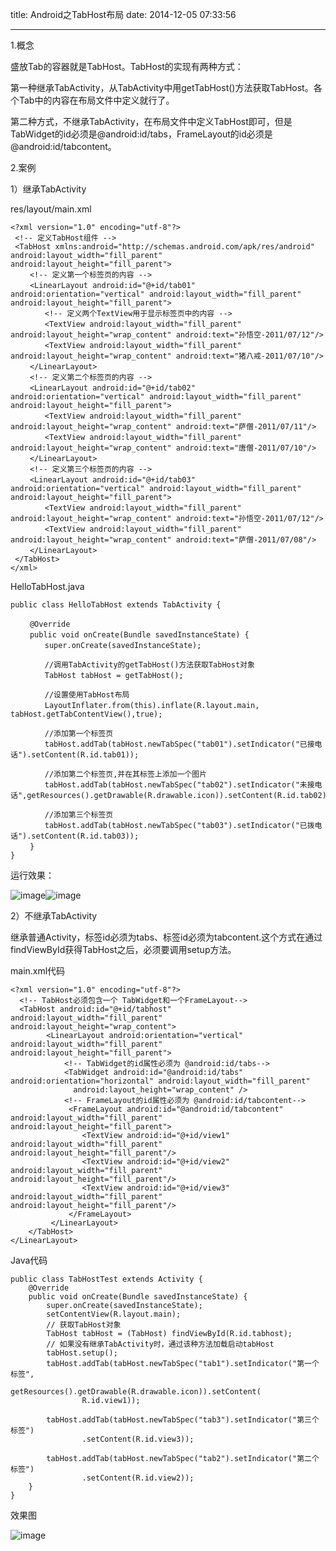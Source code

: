 title: Android之TabHost布局
date: 2014-12-05 07:33:56

---
1.概念

盛放Tab的容器就是TabHost。TabHost的实现有两种方式：

第一种继承TabActivity，从TabActivity中用getTabHost()方法获取TabHost。各个Tab中的内容在布局文件中定义就行了。

第二种方式，不继承TabActivity，在布局文件中定义TabHost即可，但是TabWidget的id必须是@android:id/tabs，FrameLayout的id必须是@android:id/tabcontent。

<!--more-->

 2.案例

1）继承TabActivity

res/layout/main.xml

	<?xml version="1.0" encoding="utf-8"?>
	 <!-- 定义TabHost组件 -->
	 <TabHost xmlns:android="http://schemas.android.com/apk/res/android" android:layout_width="fill_parent" android:layout_height="fill_parent">
	 　　<!-- 定义第一个标签页的内容 -->
	 　　<LinearLayout android:id="@+id/tab01" android:orientation="vertical" android:layout_width="fill_parent" android:layout_height="fill_parent">
	 　　　　<!-- 定义两个TextView用于显示标签页中的内容 -->
	 　　　　<TextView android:layout_width="fill_parent" android:layout_height="wrap_content" android:text="孙悟空-2011/07/12"/> 
	 　　　　<TextView android:layout_width="fill_parent" android:layout_height="wrap_content" android:text="猪八戒-2011/07/10"/>
	 　　</LinearLayout>
	 　　<!-- 定义第二个标签页的内容 -->
	 　　<LinearLayout android:id="@+id/tab02" android:orientation="vertical" android:layout_width="fill_parent" android:layout_height="fill_parent">
	 　　　　<TextView android:layout_width="fill_parent" android:layout_height="wrap_content" android:text="萨僧-2011/07/11"/> 
	 　　　　<TextView android:layout_width="fill_parent" android:layout_height="wrap_content" android:text="唐僧-2011/07/10"/>
	 　　</LinearLayout>
	 　　<!-- 定义第三个标签页的内容 -->
	 　　<LinearLayout android:id="@+id/tab03" android:orientation="vertical" android:layout_width="fill_parent" android:layout_height="fill_parent">
	 　　　　<TextView android:layout_width="fill_parent" android:layout_height="wrap_content" android:text="孙悟空-2011/07/12"/> 
	 　　　　<TextView android:layout_width="fill_parent" android:layout_height="wrap_content" android:text="萨僧-2011/07/08"/>
	 　　</LinearLayout>
	 </TabHost>
	</xml>
	
HelloTabHost.java

	public class HelloTabHost extends TabActivity {
	
	 　　@Override
	　　 public void onCreate(Bundle savedInstanceState) {
	 　　　　super.onCreate(savedInstanceState);
	 
	 　　　　//调用TabActivity的getTabHost()方法获取TabHost对象
	 　　　　TabHost tabHost = getTabHost();
	 
	 　　　　//设置使用TabHost布局
	 　　　　LayoutInflater.from(this).inflate(R.layout.main, tabHost.getTabContentView(),true);
	 
	　　　　 //添加第一个标签页
	 　　　　tabHost.addTab(tabHost.newTabSpec("tab01").setIndicator("已接电话").setContent(R.id.tab01));
	 
	 　　　　//添加第二个标签页,并在其标签上添加一个图片
	 　　　　tabHost.addTab(tabHost.newTabSpec("tab02").setIndicator("未接电话",getResources().getDrawable(R.drawable.icon)).setContent(R.id.tab02));
	 
	 　　　　//添加第三个标签页
	 　　　　tabHost.addTab(tabHost.newTabSpec("tab03").setIndicator("已拨电话").setContent(R.id.tab03));
	 　　}
	}
	
运行效果：

![image](/img/Android之TabHost布局/1.jpg)![image](/img/Android之TabHost布局/1.jpg)

2）不继承TabActivity

继承普通Activity，<TabWidget>标签id必须为tabs、<FrameLayout>标签id必须为tabcontent.这个方式在通过findViewById获得TabHost之后，必须要调用setup方法。

main.xml代码

	<?xml version="1.0" encoding="utf-8"?>  
	  <!-- TabHost必须包含一个 TabWidget和一个FrameLayout-->   
	  <TabHost android:id="@+id/tabhost" android:layout_width="fill_parent" android:layout_height="wrap_content">  
	        <LinearLayout android:orientation="vertical" android:layout_width="fill_parent" android:layout_height="fill_parent">  
	            <!-- TabWidget的id属性必须为 @android:id/tabs-->              
	            <TabWidget android:id="@android:id/tabs" android:orientation="horizontal" android:layout_width="fill_parent"  
	              android:layout_height="wrap_content" />  
	            <!-- FrameLayout的id属性必须为 @android:id/tabcontent-->  
	             <FrameLayout android:id="@android:id/tabcontent" android:layout_width="fill_parent" android:layout_height="fill_parent">  
	                <TextView android:id="@+id/view1" android:layout_width="fill_parent" android:layout_height="fill_parent"/>  
	                <TextView android:id="@+id/view2" android:layout_width="fill_parent" android:layout_height="fill_parent"/>  
	                <TextView android:id="@+id/view3" android:layout_width="fill_parent" android:layout_height="fill_parent"/>  
	             </FrameLayout>  
	         </LinearLayout>  
	    </TabHost>  
	</LinearLayout>
	
Java代码

	public class TabHostTest extends Activity {  
	    @Override  
	    public void onCreate(Bundle savedInstanceState) {  
	        super.onCreate(savedInstanceState);  
	        setContentView(R.layout.main);  
	        // 获取TabHost对象  
	        TabHost tabHost = (TabHost) findViewById(R.id.tabhost);  
	        // 如果没有继承TabActivity时，通过该种方法加载启动tabHost  
	        tabHost.setup();  
	        tabHost.addTab(tabHost.newTabSpec("tab1").setIndicator("第一个标签",  
	                getResources().getDrawable(R.drawable.icon)).setContent(  
	                R.id.view1));  
	  
	        tabHost.addTab(tabHost.newTabSpec("tab3").setIndicator("第三个标签")  
	                .setContent(R.id.view3));  
	  
	        tabHost.addTab(tabHost.newTabSpec("tab2").setIndicator("第二个标签")  
	                .setContent(R.id.view2));  
	    }  
	}
	
效果图

![image](/img/Android之TabHost布局/3.gif)